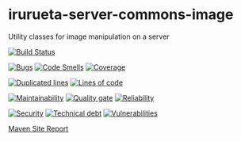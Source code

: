 # irurueta-server-commons-image
Utility classes for image manipulation on a server

[![Build Status](https://travis-ci.com/albertoirurueta/irurueta-server-commons-image.svg?branch=master)](https://travis-ci.com/albertoirurueta/irurueta-server-commons-image)


[![Bugs](https://sonarcloud.io/api/project_badges/measure?project=albertoirurueta_irurueta-server-commons-image&metric=bugs)](https://sonarcloud.io/dashboard?id=albertoirurueta_irurueta-server-commons-image)
[![Code Smells](https://sonarcloud.io/api/project_badges/measure?project=albertoirurueta_irurueta-server-commons-image&metric=code_smells)](https://sonarcloud.io/dashboard?id=albertoirurueta_irurueta-server-commons-image)
[![Coverage](https://sonarcloud.io/api/project_badges/measure?project=albertoirurueta_irurueta-server-commons-image&metric=coverage)](https://sonarcloud.io/dashboard?id=albertoirurueta_irurueta-server-commons-image)

[![Duplicated lines](https://sonarcloud.io/api/project_badges/measure?project=albertoirurueta_irurueta-server-commons-image&metric=duplicated_lines_density)](https://sonarcloud.io/dashboard?id=albertoirurueta_irurueta-server-commons-image)
[![Lines of code](https://sonarcloud.io/api/project_badges/measure?project=albertoirurueta_irurueta-server-commons-image&metric=ncloc)](https://sonarcloud.io/dashboard?id=albertoirurueta_irurueta-server-commons-image)

[![Maintainability](https://sonarcloud.io/api/project_badges/measure?project=albertoirurueta_irurueta-server-commons-image&metric=sqale_rating)](https://sonarcloud.io/dashboard?id=albertoirurueta_irurueta-server-commons-image)
[![Quality gate](https://sonarcloud.io/api/project_badges/measure?project=albertoirurueta_irurueta-server-commons-image&metric=alert_status)](https://sonarcloud.io/dashboard?id=albertoirurueta_irurueta-server-commons-image)
[![Reliability](https://sonarcloud.io/api/project_badges/measure?project=albertoirurueta_irurueta-server-commons-image&metric=reliability_rating)](https://sonarcloud.io/dashboard?id=albertoirurueta_irurueta-server-commons-image)

[![Security](https://sonarcloud.io/api/project_badges/measure?project=albertoirurueta_irurueta-server-commons-image&metric=security_rating)](https://sonarcloud.io/dashboard?id=albertoirurueta_irurueta-server-commons-image)
[![Technical debt](https://sonarcloud.io/api/project_badges/measure?project=albertoirurueta_irurueta-server-commons-image&metric=sqale_index)](https://sonarcloud.io/dashboard?id=albertoirurueta_irurueta-server-commons-image)
[![Vulnerabilities](https://sonarcloud.io/api/project_badges/measure?project=albertoirurueta_irurueta-server-commons-image&metric=vulnerabilities)](https://sonarcloud.io/dashboard?id=albertoirurueta_irurueta-server-commons-image)

[Maven Site Report](http://albertoirurueta.github.io/irurueta-server-commons-image)
